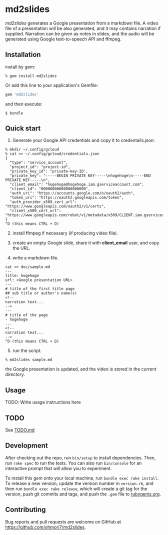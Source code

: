 # md2slides
*md2slides* generates a Google presentation from a markdown file.
A video file of a presentation will be also generated, and it may contains narration if supplied.
Narration can be given as notes in slides, and the audio will be generated using Google text-to-speech API and ffmpeg.

## Installation

install by gem:

    % gem install md2slides

Or add this line to your application's Gemfile:

```ruby
gem 'md2slides'
```

and then execute:

    $ bundle

## Quick start
1. Generate your Google API credentials and copy it to credentails.json:
```
% mkdir ~/.config/gcloud
% cat >> ~/.config/gcloud/credentials.json
{
  "type": "service_account",
  "project_id": "project-id",
  "private_key_id": "private-key-ID',
  "private_key": "-----BEGIN PRIVATE KEY-----\nhogehoge\n-----END PRIVATE KEY-----\n",
  "client_email": "hogehoge@hogehoge.iam.gserviceaccount.com",
  "client_id": "00000000000000000000",
  "auth_uri": "https://accounts.google.com/o/oauth2/auth",
  "token_uri": "https://oauth2.googleapis.com/token",
  "auth_provider_x509_cert_url": "https://www.googleapis.com/oauth2/v1/certs",
  "client_x509_cert_url": "https://www.googleapis.com/robot/v1/metadata/x509/CLIENT.iam.gserviceaccount.com"
}
^D (this means CTRL + D)
```
2. install ffmpeg if necessary (if producing video file).

3. create an empty Google slide, share it with **client_email** user, and copy the URL.

4. write a markdown file.
```
cat >> doc/sample.md
---
title: hogehoge
url: <Google presentation URL>
---
# title of the first title page
## sub title or author's name(s)
<!--
narration text...
-->
---
# title of the page
- hogehoge
...
<!--
narration text...
-->
^D (this means CTRL + D)
```

5. run the script.
```
% md2slides sample.md
```

the Google presentation is updated, and the video is stored in the current directory.

## Usage

TODO: Write usage instructions here

## TODO

See [TODO.md](https://github.com/ohmori7/md2slides/blob/main/TODO.md "TODO.md")

## Development

After checking out the repo, run `bin/setup` to install dependencies. Then, run `rake spec` to run the tests. You can also run `bin/console` for an interactive prompt that will allow you to experiment.

To install this gem onto your local machine, run `bundle exec rake install`. To release a new version, update the version number in `version.rb`, and then run `bundle exec rake release`, which will create a git tag for the version, push git commits and tags, and push the `.gem` file to [rubygems.org](https://rubygems.org).

## Contributing

Bug reports and pull requests are welcome on GitHub at https://github.com/ohmori7/md2slides.

